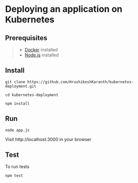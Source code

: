 # Deploying an application on Kubernetes

## Prerequisites
> - [Docker](https://www.docker.com/products/docker-desktop/) installed 
> - [Node.js](https://nodejs.org/en/download/) installed 

## Install
```
git clone https://github.com/HrushikeshKaranth/kubernetes-deployment.git
```
```
cd kubernetes-deployment
```
```
npm install
```

## Run
```
node app.js
```
Visit http://localhost:3000 in your browser

## Test
To run tests
```
npm test
```

